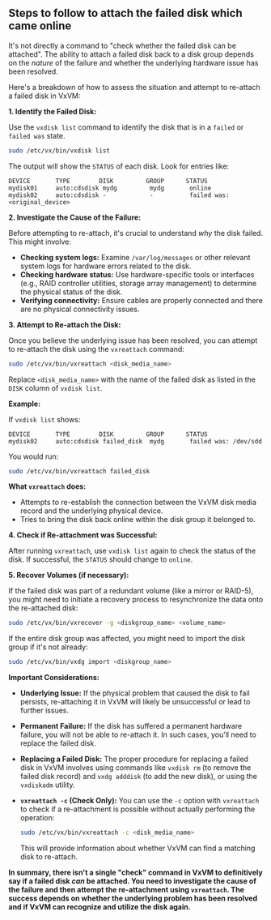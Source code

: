 ## Steps to follow to attach the failed disk which came online
It's not directly a command to "check whether the failed disk can be attached". The ability to attach a failed disk back to a disk group depends on the *nature* of the failure and whether the underlying hardware issue has been resolved.

Here's a breakdown of how to assess the situation and attempt to re-attach a failed disk in VxVM:

**1. Identify the Failed Disk:**

Use the `vxdisk list` command to identify the disk that is in a `failed` or `failed was` state.

```bash
sudo /etc/vx/bin/vxdisk list
```

The output will show the `STATUS` of each disk. Look for entries like:

```
DEVICE       TYPE        DISK         GROUP      STATUS
mydisk01     auto:cdsdisk mydg         mydg       online
mydisk02     auto:cdsdisk -            -          failed was: <original_device>
```

**2. Investigate the Cause of the Failure:**

Before attempting to re-attach, it's crucial to understand *why* the disk failed. This might involve:

* **Checking system logs:** Examine `/var/log/messages` or other relevant system logs for hardware errors related to the disk.
* **Checking hardware status:** Use hardware-specific tools or interfaces (e.g., RAID controller utilities, storage array management) to determine the physical status of the disk.
* **Verifying connectivity:** Ensure cables are properly connected and there are no physical connectivity issues.

**3. Attempt to Re-attach the Disk:**

Once you believe the underlying issue has been resolved, you can attempt to re-attach the disk using the `vxreattach` command:

```bash
sudo /etc/vx/bin/vxreattach <disk_media_name>
```

Replace `<disk_media_name>` with the name of the failed disk as listed in the `DISK` column of `vxdisk list`.

**Example:**

If `vxdisk list` shows:

```
DEVICE       TYPE        DISK         GROUP      STATUS
mydisk02     auto:cdsdisk failed_disk  mydg       failed was: /dev/sdd
```

You would run:

```bash
sudo /etc/vx/bin/vxreattach failed_disk
```

**What `vxreattach` does:**

* Attempts to re-establish the connection between the VxVM disk media record and the underlying physical device.
* Tries to bring the disk back online within the disk group it belonged to.

**4. Check if Re-attachment was Successful:**

After running `vxreattach`, use `vxdisk list` again to check the status of the disk. If successful, the `STATUS` should change to `online`.

**5. Recover Volumes (if necessary):**

If the failed disk was part of a redundant volume (like a mirror or RAID-5), you might need to initiate a recovery process to resynchronize the data onto the re-attached disk:

```bash
sudo /etc/vx/bin/vxrecover -g <diskgroup_name> <volume_name>
```

If the entire disk group was affected, you might need to import the disk group if it's not already:

```bash
sudo /etc/vx/bin/vxdg import <diskgroup_name>
```

**Important Considerations:**

* **Underlying Issue:** If the physical problem that caused the disk to fail persists, re-attaching it in VxVM will likely be unsuccessful or lead to further issues.
* **Permanent Failure:** If the disk has suffered a permanent hardware failure, you will not be able to re-attach it. In such cases, you'll need to replace the failed disk.
* **Replacing a Failed Disk:** The proper procedure for replacing a failed disk in VxVM involves using commands like `vxdisk rm` (to remove the failed disk record) and `vxdg adddisk` (to add the new disk), or using the `vxdiskadm` utility.
* **`vxreattach -c` (Check Only):** You can use the `-c` option with `vxreattach` to check if a re-attachment is possible without actually performing the operation:

    ```bash
    sudo /etc/vx/bin/vxreattach -c <disk_media_name>
    ```

    This will provide information about whether VxVM can find a matching disk to re-attach.

**In summary, there isn't a single "check" command in VxVM to definitively say if a failed disk *can* be attached. You need to investigate the cause of the failure and then attempt the re-attachment using `vxreattach`. The success depends on whether the underlying problem has been resolved and if VxVM can recognize and utilize the disk again.**